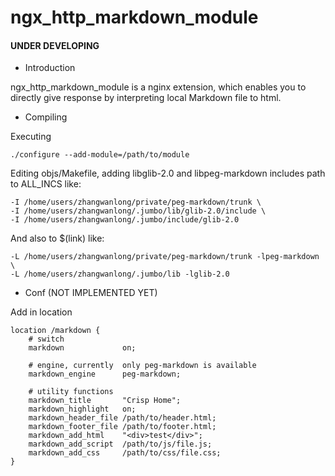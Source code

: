 ngx_http_markdown_module
========================

#### UNDER DEVELOPING

* Introduction

ngx_http_markdown_module is a nginx extension,
which enables you to directly give response
by interpreting local Markdown file to html.

* Compiling

Executing

    ./configure --add-module=/path/to/module

Editing objs/Makefile, adding libglib-2.0 and libpeg-markdown includes path to ALL_INCS like:

    -I /home/users/zhangwanlong/private/peg-markdown/trunk \
    -I /home/users/zhangwanlong/.jumbo/lib/glib-2.0/include \
    -I /home/users/zhangwanlong/.jumbo/include/glib-2.0

And also to $(link) like:

    -L /home/users/zhangwanlong/private/peg-markdown/trunk -lpeg-markdown \
    -L /home/users/zhangwanlong/.jumbo/lib -lglib-2.0

* Conf (NOT IMPLEMENTED YET)

Add in location

    location /markdown {
        # switch
        markdown             on;

        # engine, currently  only peg-markdown is available
        markdown_engine      peg-markdown;

        # utility functions
        markdown_title       "Crisp Home";
        markdown_highlight   on;
        markdown_header_file /path/to/header.html;
        markdown_footer_file /path/to/footer.html;
        markdown_add_html    "<div>test</div>";
        markdown_add_script  /path/to/js/file.js;
        markdown_add_css     /path/to/css/file.css;
    }

